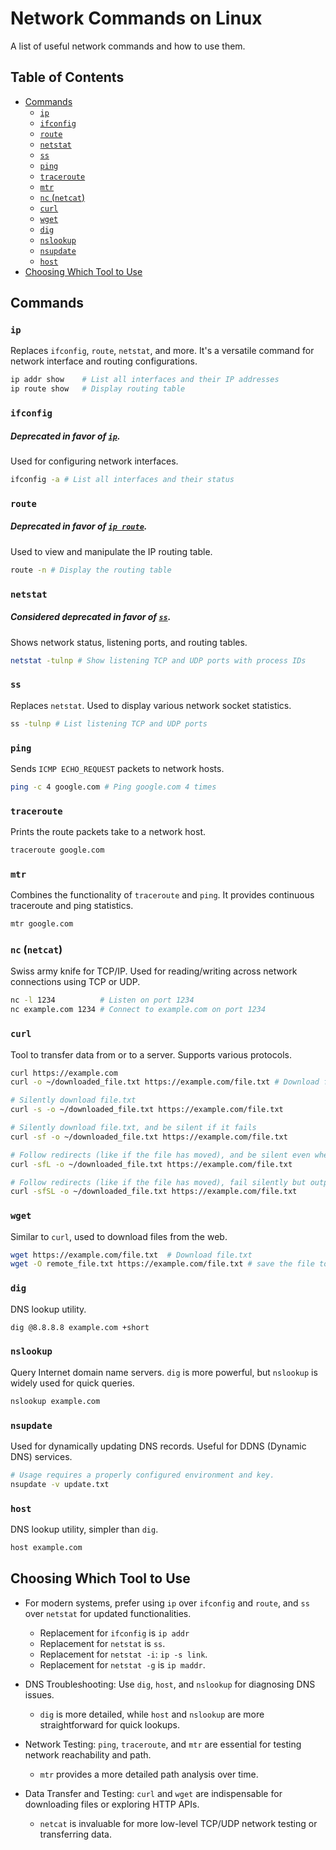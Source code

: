 

# Network Commands on Linux


A list of useful network commands and how to use them.


## Table of Contents
* [Commands](#commands) 
    * [`ip`](#ip) 
    * [`ifconfig`](#ifconfig) 
    * [`route`](#route) 
    * [`netstat`](#netstat) 
    * [`ss`](#ss) 
    * [`ping`](#ping) 
    * [`traceroute`](#traceroute) 
    * [`mtr`](#mtr) 
    * [`nc` (`netcat`)](#nc-netcat) 
    * [`curl`](#curl) 
    * [`wget`](#wget) 
    * [`dig`](#dig) 
    * [`nslookup`](#nslookup) 
    * [`nsupdate`](#nsupdate) 
    * [`host`](#host) 
* [Choosing Which Tool to Use](#choosing-which-tool-to-use) 



## Commands

### `ip`
Replaces `ifconfig`, `route`, `netstat`, and more.
It's a versatile command for network interface and routing configurations.
```bash
ip addr show    # List all interfaces and their IP addresses
ip route show   # Display routing table
```


### `ifconfig`
##### Deprecated in favor of [`ip`](#ip).
Used for configuring network interfaces.
```bash
ifconfig -a # List all interfaces and their status
```


### `route`
##### Deprecated in favor of [`ip route`](#ip).
Used to view and manipulate the IP routing table.
```bash
route -n # Display the routing table
```


### `netstat`
##### Considered deprecated in favor of [`ss`](#ss).
Shows network status, listening ports, and routing tables.
```bash
netstat -tulnp # Show listening TCP and UDP ports with process IDs
```


### `ss`
Replaces `netstat`.
Used to display various network socket statistics.
```bash
ss -tulnp # List listening TCP and UDP ports
```


### `ping`
Sends `ICMP ECHO_REQUEST` packets to network hosts.
```bash
ping -c 4 google.com # Ping google.com 4 times
```


### `traceroute`
Prints the route packets take to a network host.
```bash
traceroute google.com
```


### `mtr`
Combines the functionality of `traceroute` and `ping`. It provides continuous traceroute and ping statistics.
```bash
mtr google.com
```


### `nc` (`netcat`)
Swiss army knife for TCP/IP.
Used for reading/writing across network connections using TCP or UDP.
```bash
nc -l 1234          # Listen on port 1234
nc example.com 1234 # Connect to example.com on port 1234
```


### `curl`
Tool to transfer data from or to a server. Supports various protocols.
```bash
curl https://example.com
curl -o ~/downloaded_file.txt https://example.com/file.txt # Download file.txt

# Silently download file.txt
curl -s -o ~/downloaded_file.txt https://example.com/file.txt 

# Silently download file.txt, and be silent if it fails
curl -sf -o ~/downloaded_file.txt https://example.com/file.txt 

# Follow redirects (like if the file has moved), and be silent even when it fails
curl -sfL -o ~/downloaded_file.txt https://example.com/file.txt 

# Follow redirects (like if the file has moved), fail silently but output error messages if it fails
curl -sfSL -o ~/downloaded_file.txt https://example.com/file.txt 
```


### `wget`
Similar to `curl`, used to download files from the web.
```bash
wget https://example.com/file.txt  # Download file.txt
wget -O remote_file.txt https://example.com/file.txt # save the file to remote_file.txt
```


### `dig`
DNS lookup utility.
```bash
dig @8.8.8.8 example.com +short
```


### `nslookup`
Query Internet domain name servers.
`dig` is more powerful, but `nslookup` is widely used for quick queries.
```bash
nslookup example.com
```


### `nsupdate`
Used for dynamically updating DNS records.
Useful for DDNS (Dynamic DNS) services.
```bash
# Usage requires a properly configured environment and key.
nsupdate -v update.txt
```


### `host`
DNS lookup utility, simpler than `dig`.
```bash
host example.com
```


## Choosing Which Tool to Use

* For modern systems, prefer using `ip` over `ifconfig` and `route`,
  and `ss` over `netstat` for updated functionalities.
    * Replacement for `ifconfig` is `ip addr`
    * Replacement for `netstat` is `ss`.  
    * Replacement for `netstat -i`: `ip -s link`.
    * Replacement for `netstat -g` is `ip maddr`.

* DNS Troubleshooting: Use `dig`, `host`, and `nslookup` for diagnosing DNS 
  issues.  
    * `dig` is more detailed, while `host` and `nslookup` are more straightforward for 
      quick lookups.

* Network Testing: `ping`, `traceroute`, and `mtr` are essential for testing network 
  reachability and path.  
    * `mtr` provides a more detailed path analysis over time.

* Data Transfer and Testing: `curl` and `wget` are indispensable for downloading 
  files or exploring HTTP APIs.  
    * `netcat` is invaluable for more low-level TCP/UDP network testing or transferring data.


